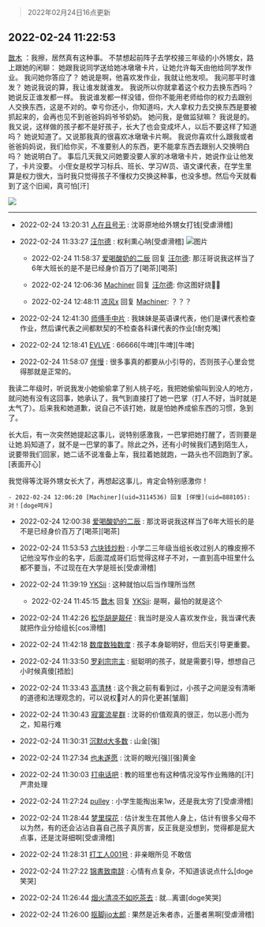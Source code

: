 > 2022年02月24日16点更新
<link rel="stylesheet" href="https://cdn.jsdelivr.net/gh/taotie6/sampleJSON@main/css/photo_show.css">
<meta name="referrer" content="no-referrer" />


 ## 2022-02-24 11:22:53 

 [㪚木](https://www.coolapk.com/feed/33783488?shareKey=OGNmNjFiY2E1ZmM1NjIxNzAzMTE~) ：我擦，居然真有这种事。
不禁想起前阵子去学校接三年级的小外甥女，路上跟她的闲聊：
她跟我说同学送给她冰墩墩卡片，让她允许每天由他给同学发作业。
我问她你答应了？
她说是啊，他喜欢发作业，我就让他发呗。
我问那平时谁发？
她说我说的算，我让谁发就谁发。<!--break-->
我说所以你就拿着这个权力去换东西吗？
她说反正谁发都一样。
我说谁发都一样没错，但你不能用老师给你的权力去跟别人交换东西，这是不对的。幸亏你还小，你知道吗，大人拿权力去交换东西是要被抓起来的，会再也见不到爸爸妈妈爷爷奶奶。
她问我，是做监狱嘛？
我说是的。
我又说，这样做的孩子都不是好孩子，长大了也会变成坏人，以后不要这样了知道吗？
她说知道了。又说那我真的很喜欢冰墩墩卡片啊。
我说你喜欢什么跟我或者爸爸妈妈说，我们给你买，不准要别人的东西，更不能拿东西去跟别人交换明白吗？
她说明白了。
事后几天我又问她要没要人家的冰墩墩卡片，她说作业让他发了，卡片没要。
小侄女是校学习标兵、班长、学习W员、语文课代表，在学生里算是权力很大，当时我只觉得孩子不懂权力交换这种事，也没多想。然后今天就看到了这个旧闻，真可怕[汗] 

<div class="album">
<img class="img-item" src="https://image.coolapk.com/feed/2022/0224/11/1081091_158f85b1_2866_9227_319@1080x5698.jpeg" />
</div>

 ------- 

- 2022-02-24 13:20:31 [人在且号无](uid=3743516) : 沈哥原地给外甥女打钱[受虐滑稽] 

- 2022-02-24 11:33:27 [汪尔德](uid=1595236) : 权利熏心呐[受虐滑稽] ![图片](https://image.coolapk.com/feed/2022/0224/11/1595236_2835514a_3606_7753_902@1440x1800.jpeg)

    - 2022-02-24 11:58:37 [爱喝酸奶的二辰](uid=3820286) 回复 [汪尔德](uid=1595236): 那汪哥说我这样当了6年大班长的是不是已经身价百万了[喝茶][喝茶] 

    - 2022-02-24 12:06:36 [Machiner](uid=3114536) 回复 [汪尔德](uid=1595236): 你这图好烧🥵🥵 

    - 2022-02-24 12:48:11 [凉风x](uid=1300277) 回复 [Machiner](uid=3114536): ？？？ 

- 2022-02-24 12:41:30 [师傅手中片](uid=1467971) : 我妹妹是英语课代表，他们是课代表检查作业，然后课代表之间都默契的不检查各科课代表的作业[t耐克嘴] 

- 2022-02-24 12:18:41 [EVLVE](uid=624501) : 66666[牛啤][牛啤][牛啤] 

- 2022-02-24 11:58:07 [佯慢](uid=888105) : 很多事真的都要从小引导的，否则孩子心里会觉得那就是正常的。

我读二年级时，听说我发小她偷偷拿了别人桃子吃，我把她偷偷叫到没人的地方，就问她有没有这回事，她承认了，我气到直接打了她一巴掌（打人不好，当时就是太气了）。后来我和她道歉，说自己不该打她，就是怕她养成偷东西的习惯，急到了<!--break-->。

长大后，有一次突然她提起这事儿，说特别感激我，一巴掌把她打醒了，否则要是让她.妈知道了，就不是一巴掌的事了。除此之外，还有小时候我们遇到陌生人，说要带我们回家，她二话不说准备上车，我拉着她就跑，一路头也不回跑到了家。[表面开心]

我觉得等沈哥外甥女长大了，再想起这事儿，肯定会特别感激你！ 

    - 2022-02-24 12:06:20 [Machiner](uid=3114536) 回复 [佯慢](uid=888105): 对！[doge呵斥] 

- 2022-02-24 12:00:38 [爱喝酸奶的二辰](uid=3820286) : 那沈哥说我这样当了6年大班长的是不是已经身价百万了[喝茶][喝茶] 

- 2022-02-24 11:53:53 [六块钱炒粉](uid=1935679) : 小学二三年级当组长收过别人的橡皮擦不记他没写作业的名字，后面混成哥们后觉得这样子不对，一直到高中班里什么都不要当，不过现在在大学是班长[受虐滑稽] 

- 2022-02-24 11:39:19 [YKSii](uid=2291498) : 这种就怕以后当作理所当然 

    - 2022-02-24 11:45:15 [㪚木](uid=1081091) 回复 [YKSii](uid=2291498): 是啊，最怕的就是这个 

- 2022-02-24 11:42:26 [松华胡是靓仔](uid=692318) : 我当时是没人喜欢发作业，我当课代表就把作业分给组长[cos滑稽] 

- 2022-02-24 11:42:18 [数度数独数度](uid=1649918) : 孩子本身聪明好，但后天引导更重要。 

- 2022-02-24 11:33:50 [罗刹宗宗主](uid=1080167) : 挺聪明的孩子，就是需要引导，想想自己小时候真傻[捂脸] 

- 2022-02-24 11:33:43 [高清林](uid=8114305) : 这个我之前有看到过，小孩子之间是没有清晰的道德和法理观念的，可以说权🌰对人的异化更甚[皱眉] 

- 2022-02-24 11:30:43 [寂寞流星群](uid=861692) : 沈哥的价值观真的很正，勿以恶小而为之，知易行难 

- 2022-02-24 11:30:31 [沉默d大多数](uid=3441191) : 山金[强] 

- 2022-02-24 11:27:34 [也未遂愿](uid=3056500) : 沈哥的眼光[强][强]黄金 

- 2022-02-24 11:30:03 [打电话吧](uid=1906112) : 教的班里也有这种情况没写作业贿赂的[汗]严肃处理 

- 2022-02-24 11:27:24 [pulley](uid=391132) : 小学生能掏出来1w，还是我太穷了[受虐滑稽] 

- 2022-02-24 11:28:44 [梦里探花](uid=836750) : 估计发生在其他人身上，估计有很多父母不以为然，有的还会沾沾自喜自己孩子真厉害，反正我是没想到，觉得都是屁大点事，还是沈哥细啊[受虐滑稽] 

- 2022-02-24 11:28:31 [打工人001号](uid=3014918) : 非亲眼所见  不敢信 

- 2022-02-24 11:27:22 [锦書致南辞](uid=2423380) : 心情有点复杂，不知道该说点什么[doge笑哭] 

- 2022-02-24 11:26:44 [烟火清凉不如吃茶去](uid=4279524) : 就...离谱[doge笑哭] 

- 2022-02-24 11:26:00 [抠脚jio太郎](uid=3743725) : 果然是近朱者赤，近墨者黑啊[受虐滑稽] 

